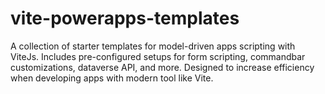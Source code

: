 # vite-powerapps-templates
A collection of starter templates for model-driven apps scripting with ViteJs. Includes pre-configured setups for form scripting, commandbar customizations, dataverse API, and more. Designed to increase efficiency when developing apps with modern tool like Vite.

